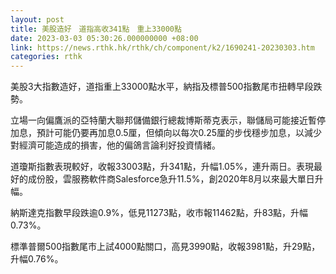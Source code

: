 ```yaml
---
layout: post
title: 美股造好　道指高收341點　重上33000點
date: 2023-03-03 05:30:26.000000000 +08:00
link: https://news.rthk.hk/rthk/ch/component/k2/1690241-20230303.htm
categories: rthk
---
```


美股3大指數造好，道指重上33000點水平，納指及標普500指數尾市扭轉早段跌勢。

立場一向偏鷹派的亞特蘭大聯邦儲備銀行總裁博斯蒂克表示，聯儲局可能接近暫停加息，預計可能仍要再加息0.5厘，但傾向以每次0.25厘的步伐穩步加息，以減少對經濟可能造成的損害，他的偏鴿言論利好投資情緒。

道瓊斯指數表現較好，收報33003點，升341點，升幅1.05%，連升兩日。表現最好的成份股，雲服務軟件商Salesforce急升11.5%，創2020年8月以來最大單日升幅。

納斯達克指數早段跌逾0.9%，低見11273點，收市報11462點，升83點，升幅0.73%。

標準普爾500指數尾市上試4000點關口，高見3990點，收報3981點，升29點，升幅0.76%。
